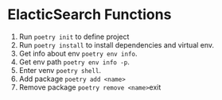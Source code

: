# ElacticSearch Functions


1. Run `poetry init` to define project
2. Run `poetry install` to install dependencies and virtual env.
3. Get info about env `poetry env info`.
4. Get env path `poetry env info -p`.
5. Enter venv `poetry shell`.
6. Add package `poetry add <name>`
7. Remove package `poetry remove <name>`exit